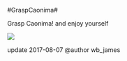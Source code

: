 #GraspCaonima#

Grasp Caonima! and enjoy yourself

![](http://i.imgur.com/T17ChJ0.gif)








update 2017-08-07
@author wb_james
